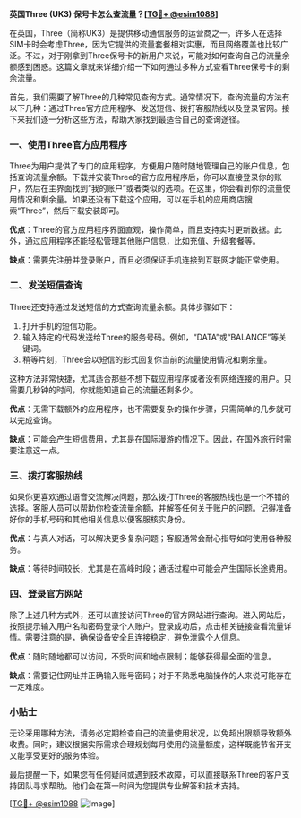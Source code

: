 **英国Three (UK3) 保号卡怎么查流量？[[TG💪+ @esim1088](https://t.me/s/esim1088)]**

在英国，Three（简称UK3）是提供移动通信服务的运营商之一。许多人在选择SIM卡时会考虑Three，因为它提供的流量套餐相对实惠，而且网络覆盖也比较广泛。不过，对于刚拿到Three保号卡的新用户来说，可能对如何查询自己的流量余额感到困惑。这篇文章就来详细介绍一下如何通过多种方式查看Three保号卡的剩余流量。

首先，我们需要了解Three的几种常见查询方式。通常情况下，查询流量的方法有以下几种：通过Three官方应用程序、发送短信、拨打客服热线以及登录官网。接下来我们逐一分析这些方法，帮助大家找到最适合自己的查询途径。

### 一、使用Three官方应用程序

Three为用户提供了专门的应用程序，方便用户随时随地管理自己的账户信息，包括查询流量余额。下载并安装Three的官方应用程序后，你可以直接登录你的账户，然后在主界面找到“我的账户”或者类似的选项。在这里，你会看到你的流量使用情况和剩余量。如果还没有下载这个应用，可以在手机的应用商店搜索“Three”，然后下载安装即可。

**优点**：Three的官方应用程序界面直观，操作简单，而且支持实时更新数据。此外，通过应用程序还能轻松管理其他账户信息，比如充值、升级套餐等。

**缺点**：需要先注册并登录账户，而且必须保证手机连接到互联网才能正常使用。

### 二、发送短信查询

Three还支持通过发送短信的方式查询流量余额。具体步骤如下：

1. 打开手机的短信功能。
2. 输入特定的代码发送给Three的服务号码。例如，“DATA”或“BALANCE”等关键词。
3. 稍等片刻，Three会以短信的形式回复你当前的流量使用情况和剩余量。

这种方法非常快捷，尤其适合那些不想下载应用程序或者没有网络连接的用户。只需要几秒钟的时间，你就能知道自己的流量还剩多少。

**优点**：无需下载额外的应用程序，也不需要复杂的操作步骤，只需简单的几步就可以完成查询。

**缺点**：可能会产生短信费用，尤其是在国际漫游的情况下。因此，在国外旅行时需要注意这一点。

### 三、拨打客服热线

如果你更喜欢通过语音交流解决问题，那么拨打Three的客服热线也是一个不错的选择。客服人员可以帮助你检查流量余额，并解答任何关于账户的问题。记得准备好你的手机号码和其他相关信息以便客服核实身份。

**优点**：与真人对话，可以解决更多复杂问题；客服通常会耐心指导如何使用各种服务。

**缺点**：等待时间较长，尤其是在高峰时段；通话过程中可能会产生国际长途费用。

### 四、登录官方网站

除了上述几种方式外，还可以直接访问Three的官方网站进行查询。进入网站后，按照提示输入用户名和密码登录个人账户。登录成功后，点击相关链接查看流量详情。需要注意的是，确保设备安全且连接稳定，避免泄露个人信息。

**优点**：随时随地都可以访问，不受时间和地点限制；能够获得最全面的信息。

**缺点**：需要记住网址并正确输入账号密码；对于不熟悉电脑操作的人来说可能存在一定难度。

### 小贴士

无论采用哪种方法，请务必定期检查自己的流量使用状况，以免超出限额导致额外收费。同时，建议根据实际需求合理规划每月使用的流量额度，这样既能节省开支又能享受更好的服务体验。

最后提醒一下，如果您有任何疑问或遇到技术故障，可以直接联系Three的客户支持团队寻求帮助。他们会在第一时间为您提供专业解答和技术支持。

[[TG💪+ @esim1088](https://t.me/s/esim1088) ![Image](https://i.postimg.cc/4NQfJmqS/Snipaste-2025-05-13-00-14-12.png)]